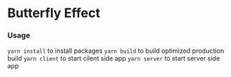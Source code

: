 # Butterfly Effect

### Usage
`yarn install` to install packages
`yarn build`   to build optimized production build
`yarn client`  to start cilent side app
`yarn server`  to start server side app
